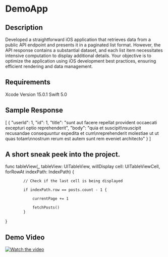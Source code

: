 # DemoApp

## Description
Developed a straightforward iOS application that retrieves data from a public API endpoint and presents it in a paginated list format. However, the API response contains a substantial dataset, and each list item necessitates intensive computation to display additional details. Your objective is to optimize the application using iOS development best practices, ensuring efficient rendering and data management.

## Requirements
Xcode Version 15.0.1
Swift 5.0

## Sample Response
[
  {
    "userId": 1,
    "id": 1,
    "title": "sunt aut facere repellat provident occaecati excepturi optio reprehenderit",
    "body": "quia et suscipit\nsuscipit recusandae consequuntur expedita et cum\nreprehenderit molestiae ut ut quas totam\nnostrum rerum est autem sunt rem eveniet architecto"
  }
]

## A short sneak peek into the project.
  func tableView(_ tableView: UITableView, willDisplay cell: UITableViewCell, forRowAt indexPath: IndexPath) {
           
            // Check if the last cell is being displayed
       
            if indexPath.row == posts.count - 1 {
              
                currentPage += 1
               
                fetchPosts()
            }
   }


## Demo Video

[![Watch the video](https://i9.ytimg.com/vi_webp/ydmNyXW5fT8/mq2.webp?sqp=COS73bIG-oaymwEmCMACELQB8quKqQMa8AEB-AH-CIAC0AWKAgwIABABGFggXihlMA8=&rs=AOn4CLCm4GMabNgwgqitClgRmj3x4vEk-g)](https://youtu.be/ydmNyXW5fT8)
